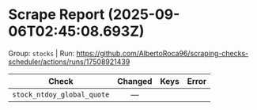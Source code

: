 # Scrape Report (2025-09-06T02:45:08.693Z)

Group: `stocks`  |  Run: https://github.com/AlbertoRoca96/scraping-checks-scheduler/actions/runs/17508921439

| Check | Changed | Keys | Error |
|---|:---:|:--|:--|
| `stock_ntdoy_global_quote` | — |  |  |

